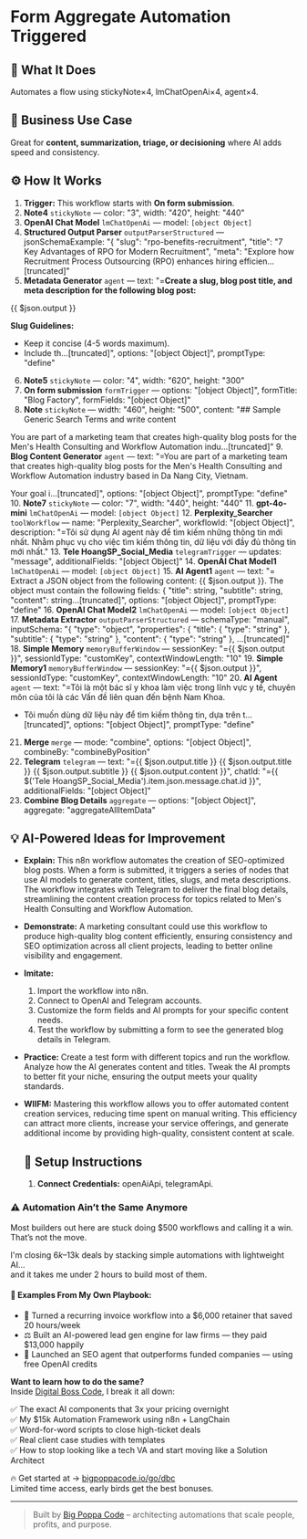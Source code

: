 # Form Aggregate Automation Triggered
  ## 🚀 What It Does
  Automates a flow using stickyNote×4, lmChatOpenAi×4, agent×4.
  
  ## 💼 Business Use Case
  Great for **content, summarization, triage, or decisioning** where AI adds speed and consistency.
  
  ## ⚙️ How It Works
  1. **Trigger:** This workflow starts with **On form submission**.
  2. **Note4** `stickyNote` — color: "3", width: "420", height: "440"
3. **OpenAI Chat Model** `lmChatOpenAi` — model: `[object Object]`
4. **Structured Output Parser** `outputParserStructured` — jsonSchemaExample: "{
"slug": "rpo-benefits-recruitment",
"title": "7 Key Advantages of RPO for Modern Recruitment",
"meta": "Explore how Recruitment Process Outsourcing (RPO) enhances hiring efficien…[truncated]"
5. **Metadata Generator** `agent` — text: "=**Create a slug, blog post title, and meta description for the following blog post:**

{{ $json.output }}

**Slug Guidelines:**
- Keep it concise (4-5 words maximum).
- Include th…[truncated]", options: "[object Object]", promptType: "define"
6. **Note5** `stickyNote` — color: "4", width: "620", height: "300"
7. **On form submission** `formTrigger` — options: "[object Object]", formTitle: "Blog Factory", formFields: "[object Object]"
8. **Note** `stickyNote` — width: "460", height: "500", content: "## Sample Generic Search Terms and write content

You are part of a marketing team that creates high-quality blog posts for the Men's Health Consulting and Workflow Automation indu…[truncated]"
9. **Blog Content Generator** `agent` — text: "=You are part of a marketing team that creates high-quality blog posts for the Men's Health Consulting and Workflow Automation industry based in Da Nang City, Vietnam.

Your goal i…[truncated]", options: "[object Object]", promptType: "define"
10. **Note7** `stickyNote` — color: "7", width: "440", height: "440"
11. **gpt-4o-mini** `lmChatOpenAi` — model: `[object Object]`
12. **Perplexity_Searcher** `toolWorkflow` — name: "Perplexity_Searcher", workflowId: "[object Object]", description: "=Tôi sử dụng AI agent này để tìm kiếm những thông tin mới nhất. Nhằm phục vụ cho việc tìm kiếm thông tin, dữ liệu với đầy đủ thông tin mới nhất."
13. **Tele HoangSP_Social_Media** `telegramTrigger` — updates: "message", additionalFields: "[object Object]"
14. **OpenAI Chat Model1** `lmChatOpenAi` — model: `[object Object]`
15. **AI Agent1** `agent` — text: "=
Extract a JSON object from the following content: {{ $json.output }}.
The object must contain the following fields:
{
  "title": string,
  "subtitle": string,
  "content": string…[truncated]", options: "[object Object]", promptType: "define"
16. **OpenAI Chat Model2** `lmChatOpenAi` — model: `[object Object]`
17. **Metadata Extractor** `outputParserStructured` — schemaType: "manual", inputSchema: "{
  "type": "object",
  "properties": {
    "title": {
      "type": "string"
    },
    "subtitle": {
      "type": "string"
    },
    "content": {
      "type": "string"
    },
…[truncated]"
18. **Simple Memory** `memoryBufferWindow` — sessionKey: "={{ $json.output }}", sessionIdType: "customKey", contextWindowLength: "10"
19. **Simple Memory1** `memoryBufferWindow` — sessionKey: "={{ $json.output }}", sessionIdType: "customKey", contextWindowLength: "10"
20. **AI Agent** `agent` — text: "=Tôi là một bác sĩ y khoa làm việc trong lĩnh vực y tế, chuyên môn của tôi là các Vấn đề liên quan đến bệnh Nam Khoa. 
- Tôi muốn dùng dữ liệu này để tìm kiếm thông tin, dựa trên t…[truncated]", options: "[object Object]", promptType: "define"
21. **Merge** `merge` — mode: "combine", options: "[object Object]", combineBy: "combineByPosition"
22. **Telegram** `telegram` — text: "={{ $json.output.title }}
{{ $json.output.title }}
{{ $json.output.subtitle }}
{{ $json.output.content }}", chatId: "={{ $('Tele HoangSP_Social_Media').item.json.message.chat.id }}", additionalFields: "[object Object]"
23. **Combine Blog Details** `aggregate` — options: "[object Object]", aggregate: "aggregateAllItemData"
  
  ## 💡 AI-Powered Ideas for Improvement
  - **Explain:** This n8n workflow automates the creation of SEO-optimized blog posts. When a form is submitted, it triggers a series of nodes that use AI models to generate content, titles, slugs, and meta descriptions. The workflow integrates with Telegram to deliver the final blog details, streamlining the content creation process for topics related to Men's Health Consulting and Workflow Automation.

- **Demonstrate:** A marketing consultant could use this workflow to produce high-quality blog content efficiently, ensuring consistency and SEO optimization across all client projects, leading to better online visibility and engagement.

- **Imitate:** 
  1. Import the workflow into n8n.
  2. Connect to OpenAI and Telegram accounts.
  3. Customize the form fields and AI prompts for your specific content needs.
  4. Test the workflow by submitting a form to see the generated blog details in Telegram.

- **Practice:** Create a test form with different topics and run the workflow. Analyze how the AI generates content and titles. Tweak the AI prompts to better fit your niche, ensuring the output meets your quality standards.

- **WIIFM:** Mastering this workflow allows you to offer automated content creation services, reducing time spent on manual writing. This efficiency can attract more clients, increase your service offerings, and generate additional income by providing high-quality, consistent content at scale.
  
  ## 🔧 Setup Instructions
  1. **Connect Credentials:** openAiApi, telegramApi.
  
### ⚠️ Automation Ain’t the Same Anymore

Most builders out here are stuck doing $500 workflows and calling it a win.  
That’s not the move.  

I'm closing $6k–$13k deals by stacking simple automations with lightweight AI...  
and it takes me under 2 hours to build most of them.

#### 🧠 Examples From My Own Playbook:
- 🔁 Turned a recurring invoice workflow into a $6,000 retainer that saved 20 hours/week  
- ⚖️ Built an AI-powered lead gen engine for law firms — they paid $13,000 happily  
- 🚀 Launched an SEO agent that outperforms funded companies — using free OpenAI credits  

**Want to learn how to do the same?**  
Inside [Digital Boss Code](https://bigpoppacode.io/go/dbc), I break it all down:

✅ The exact AI components that 3x your pricing overnight  
✅ My $15k Automation Framework using n8n + LangChain  
✅ Word-for-word scripts to close high-ticket deals  
✅ Real client case studies with templates  
✅ How to stop looking like a tech VA and start moving like a Solution Architect  

🔥 Get started at → [bigpoppacode.io/go/dbc](https://bigpoppacode.io/go/dbc)  
Limited time access, early birds get the best bonuses.

---
> Built by [Big Poppa Code](https://bigpoppacode.io) – architecting automations that scale people, profits, and purpose.
  
